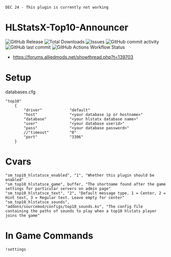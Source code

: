 ``DEC 24 - This plugin is currently not working``

# HLStatsX-Top10-Announcer

![GitHub Release](https://img.shields.io/github/v/release/DNA-styx/HLStatsX-Top10-Announcer)
![Total Downloads](https://img.shields.io/github/downloads/DNA-styx/HLStatsX-Top10-Announcer/total)
![Issues](https://img.shields.io/github/issues/DNA-styx/HLStatsX-Top10-Announcer)
![GitHub commit activity](https://img.shields.io/github/commit-activity/m/DNA-styx/HLStatsX-Top10-Announcer)
![GitHub last commit](https://img.shields.io/github/last-commit/DNA-styx/HLStatsX-Top10-Announcer)
![GitHub Actions Workflow Status](https://img.shields.io/github/actions/workflow/status/DNA-styx/HLStatsX-Top10-Announcer/.github%2Fworkflows%2Ftest_build.yaml)


- https://forums.alliedmods.net/showthread.php?t=139703



# Setup

databases.cfg

```
"top10"
	{
		"driver"			"default"
		"host"				"<your database ip or hostname>"
		"database"			"<your hlstatx database name>"
		"user"				"<your database userid>"
		"pass"				"<your database password>"
		//"timeout"			"0"
		"port"				"3306"
	}
```

# Cvars

```
"sm_top10_hlstatsce_enabled", "1", "Whether this plugin should be enabled"
"sm_top10_hlstatsce_game", buffer, "The shortname found after the game settings for particular servers on admin page"
"sm_top10_hlstatsce_text", "2", "Default message type. 1 = Center, 2 = Hint text, 3 = Regular text. Leave empty for center"
"sm_top10_hlstatsce_sounds", "addons/sourcemod/configs/top10_sounds.kv", "The config file containing the paths of sounds to play when a top10 hlstats player joins the game"
```

# In Game Commands
```
!settings
```
